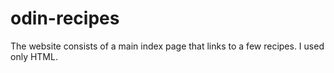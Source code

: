 # odin-recipes

The website consists of a main index page that links to a few recipes.
I used only HTML.
